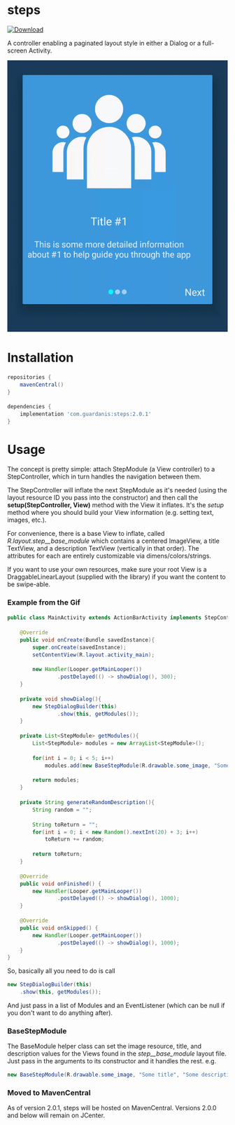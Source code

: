 # steps

[![Download](https://img.shields.io/maven-central/v/com.guardanis/steps)](https://search.maven.org/artifact/com.guardanis/steps)

A controller enabling a paginated layout style in either a Dialog or a full-screen Activity.

![Steps Sample](https://github.com/mattsilber/steps/raw/master/steps.gif)

# Installation

```groovy
repositories {
    mavenCentral()
}

dependencies {
    implementation 'com.guardanis:steps:2.0.1'
}
```

# Usage

The concept is pretty simple: attach StepModule (a View controller) to a StepController, which in turn handles the navigation between them.

The StepController will inflate the next StepModule as it's needed (using the layout resource ID you pass into the constructor) and then call the **setup(StepController, View)** method with the View it inflates. It's the *setup* method where you should build your View information (e.g. setting text, images, etc.).

For convenience, there is a base View to inflate, called *R.layout.step__base_module* which contains a centered ImageView, a title TextView, and a description TextView (vertically in that order). The attributes for each are entirely customizable via dimens/colors/strings.

If you want to use your own resources, make sure your root View is a DraggableLinearLayout (supplied with the library) if you want the content to be swipe-able.


### Example from the Gif

```java
public class MainActivity extends ActionBarActivity implements StepController.StepEventListener {

    @Override
    public void onCreate(Bundle savedInstance){
        super.onCreate(savedInstance);
        setContentView(R.layout.activity_main);

        new Handler(Looper.getMainLooper())
                .postDelayed(() -> showDialog(), 300);
    }

    private void showDialog(){
        new StepDialogBuilder(this)
                .show(this, getModules());
    }

    private List<StepModule> getModules(){
        List<StepModule> modules = new ArrayList<StepModule>();

        for(int i = 0; i < 5; i++)
            modules.add(new BaseStepModule(R.drawable.some_image, "Some awesome title", "This is some text This is some more text And even more text And more"));

        return modules;
    }

    private String generateRandomDescription(){
        String random = "";

        String toReturn = "";
        for(int i = 0; i < new Random().nextInt(20) + 3; i++)
            toReturn += random;

        return toReturn;
    }

    @Override
    public void onFinished() {
        new Handler(Looper.getMainLooper())
                .postDelayed(() -> showDialog(), 1000);
    }

    @Override
    public void onSkipped() {
        new Handler(Looper.getMainLooper())
                .postDelayed(() -> showDialog(), 1000);
    }
}
```

So, basically all you need to do is call

```java
new StepDialogBuilder(this)
    .show(this, getModules());
```

And just pass in a list of Modules and an EventListener (which can be null if you don't want to do anything after).

### BaseStepModule

The BaseModule helper class can set the image resource, title, and description values for the Views found in the *step__base_module* layout file. Just pass in the arguments to its constructor and it handles the rest. e.g.

```java
new BaseStepModule(R.drawable.some_image, "Some title", "Some description"));
```


### Moved to MavenCentral

As of version 2.0.1, steps will be hosted on MavenCentral. Versions 2.0.0 and below will remain on JCenter.